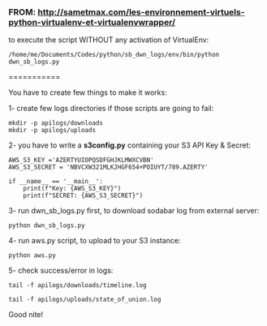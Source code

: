 ### FROM: http://sametmax.com/les-environnement-virtuels-python-virtualenv-et-virtualenvwrapper/

to execute the script WITHOUT any activation of VirtualEnv:

```
/home/me/Documents/Codes/python/sb_dwn_logs/env/bin/python dwn_sb_logs.py
```

===========

You have to create few things to make it works:

1- create few logs directories if those scripts are going to fail:

```
mkdir -p apilogs/downloads
mkdir -p apilogs/uploads
```

2- you have to write a **s3config.py** containing your S3 API Key & Secret:

```
AWS_S3_KEY ='AZERTYUIOPQSDFGHJKLMWXCVBN'
AWS_S3_SECRET = 'NBVCXW321MLKJHGF654+POIUYT/789.AZERTY'

if __name__ == '__main__':
    print(f"Key: {AWS_S3_KEY}")
    print(f"SECRET: {AWS_S3_SECRET}")
```

3- run dwn_sb_logs.py first, to download sodabar log from external server:

```
python dwn_sb_logs.py
```

4- run aws.py script, to upload to your S3 instance:
```
python aws.py
```

5- check success/error in logs:
```
tail -f apilogs/downloads/timeline.log

tail -f apilogs/uploads/state_of_union.log
```

Good nite!
